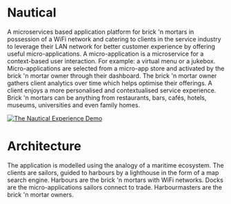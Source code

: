 # Nautical
A microservices based application platform for brick 'n mortars in possession of a WiFi network and catering to clients in the service industry to leverage their LAN network for better customer experience by offering useful micro-applications. 
A micro-application is a microservice for a context-based user interaction. For example: a virtual menu or a jukebox.
Micro-applications are selected from a micro-app store and activated by the brick 'n mortar owner through their dashboard.
The brick 'n mortar owner gathers client analytics over time which helps optimise their offerings.
A client enjoys a more personalised and contextualised service experience.
Brick 'n mortars can be anything from restaurants, bars, cafés, hotels, museums, universities and even family homes.


[![The Nautical Experience Demo](Thumbnail)](https://youtu.be/m5lugNVBSUk)


# Architecture
The application is modelled using the analogy of a maritime ecosystem. 
The clients are sailors, guided to harbours by a lighthouse in the form of a map search engine. 
Harbours are the brick 'n mortars with WiFi networks. 
Docks are the micro-applications sailors connect to trade.
Harbourmasters are the brick 'n mortar owners.



